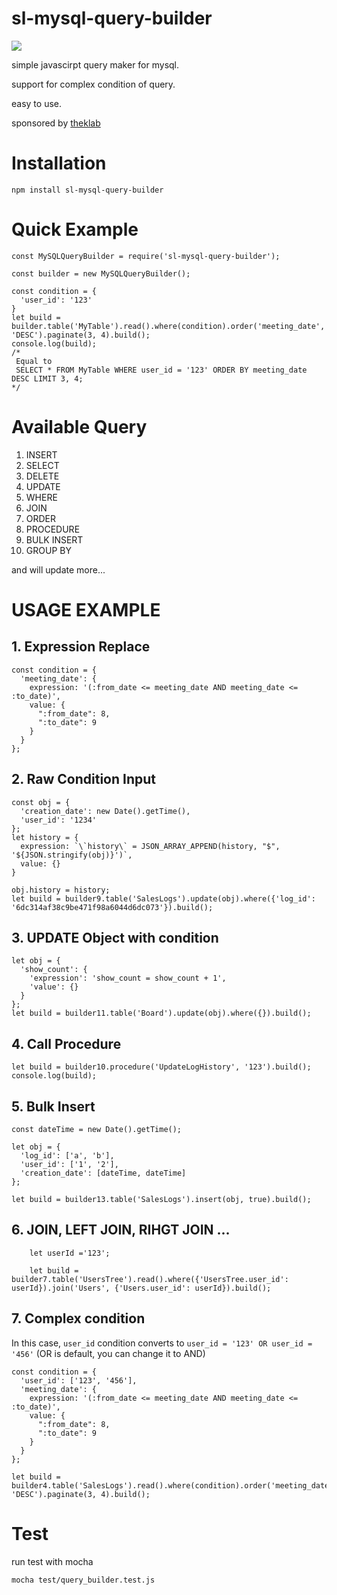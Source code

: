 # sl-mysql-query-builder

[![](https://img.shields.io/npm/v/sl-mysql-query-builder)](https://www.npmjs.com/package/sl-mysql-query-builder)

simple javascirpt query maker for mysql.

support for complex condition of query.

easy to use.

sponsored by [theklab](https://theklab.co)

# Installation

```
npm install sl-mysql-query-builder
```

# Quick Example
```
const MySQLQueryBuilder = require('sl-mysql-query-builder');

const builder = new MySQLQueryBuilder();

const condition = {
  'user_id': '123'	
}
let build = builder.table('MyTable').read().where(condition).order('meeting_date', 'DESC').paginate(3, 4).build();
console.log(build);
/*
 Equal to
 SELECT * FROM MyTable WHERE user_id = '123' ORDER BY meeting_date DESC LIMIT 3, 4;
*/
```

# Available Query

1. INSERT
2. SELECT
3. DELETE
4. UPDATE
2. WHERE 
3. JOIN
4. ORDER
5. PROCEDURE
6. BULK INSERT
7. GROUP BY

and will update more...

# USAGE EXAMPLE

## 1. Expression Replace
```
const condition = {
  'meeting_date': {
    expression: '(:from_date <= meeting_date AND meeting_date <= :to_date)',
    value: {
      ":from_date": 8,
      ":to_date": 9
    } 
  }
};
```


## 2. Raw Condition Input

```
const obj = {
  'creation_date': new Date().getTime(),
  'user_id': '1234'
};
let history = {
  expression: `\`history\` = JSON_ARRAY_APPEND(history, "$", '${JSON.stringify(obj)}')`,
  value: {}
}

obj.history = history;
let build = builder9.table('SalesLogs').update(obj).where({'log_id': '6dc314af38c9be471f98a6044d6dc073'}).build();
```

## 3. UPDATE Object with condition

```
let obj = {
  'show_count': {
    'expression': 'show_count = show_count + 1',
    'value': {}
  }
};
let build = builder11.table('Board').update(obj).where({}).build();
```


## 4. Call Procedure
```
let build = builder10.procedure('UpdateLogHistory', '123').build();
console.log(build);
```

## 5. Bulk Insert

```
const dateTime = new Date().getTime();

let obj = {
  'log_id': ['a', 'b'],
  'user_id': ['1', '2'],
  'creation_date': [dateTime, dateTime]
};

let build = builder13.table('SalesLogs').insert(obj, true).build();
```

## 6. JOIN, LEFT JOIN, RIHGT JOIN ...

```
    let userId ='123';

    let build = builder7.table('UsersTree').read().where({'UsersTree.user_id': userId}).join('Users', {'Users.user_id': userId}).build();
```

## 7. Complex condition

In this case, `user_id` condition converts to `user_id = '123' OR user_id = '456'` (OR is default, you can change it to AND)

```
const condition = {
  'user_id': ['123', '456'],
  'meeting_date': {
    expression: '(:from_date <= meeting_date AND meeting_date <= :to_date)',
    value: {
      ":from_date": 8,
      ":to_date": 9
    } 
  }
};

let build = builder4.table('SalesLogs').read().where(condition).order('meeting_date', 'DESC').paginate(3, 4).build();
```
# Test

run test with mocha

```
mocha test/query_builder.test.js
```